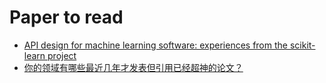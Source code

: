 # Paper to read
- [API design for machine learning software: experiences from the scikit-learn project](http://arxiv.org/pdf/1309.0238v1.pdf)
- [你的领域有哪些最近几年才发表但引用已经超神的论文？](http://www.zhihu.com/question/28096023/answer/39518972?utm_source=weibo&utm_medium=weibo_share&utm_content=share_answer&utm_campaign=share_button)



